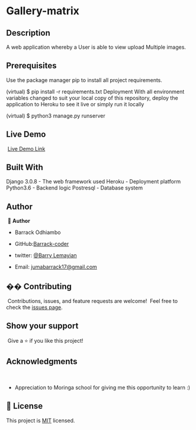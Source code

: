 # Gallery-matrix

## Description
A web application whereby a User is able to view  upload Multiple images.

## Prerequisites
Use the package manager pip to install all project requirements.

(virtual) $ pip install -r requirements.txt
Deployment
With all environment variables changed to suit your local copy of this repository, deploy the application to Heroku to see it live or simply run it locally

(virtual) $ python3 manage.py runserver

## Live Demo
​
[Live Demo Link]()

## Built With
Django 3.0.8 - The web framework used
Heroku - Deployment platform
Python3.6 - Backend logic
Postresql - Database system


## Author
​
👤 **Author**

- Barrack Odhiambo

- GitHub:[Barrack-coder](https://github.com/Barrack-coder)
- twitter: [@Barry Lemayian](https://twitter.com/Barrylemayian)
- Email: jumabarrack17@gmail.com
​
​
​
## �� Contributing
​
Contributions, issues, and feature requests are welcome!
​
Feel free to check the [issues page](ISSUE_TEMPLATE/feature_request.md).
​
## Show your support
​
Give a ⭐️ if you like this project!
​
## Acknowledgments
​
- Appreciation to  Moringa school for giving me this opportunity to learn :)
​
## 📝 License

This project is [MIT](LICENSE) licensed.
